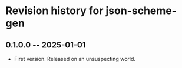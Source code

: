 # Revision history for json-scheme-gen

## 0.1.0.0 -- 2025-01-01

* First version. Released on an unsuspecting world.
